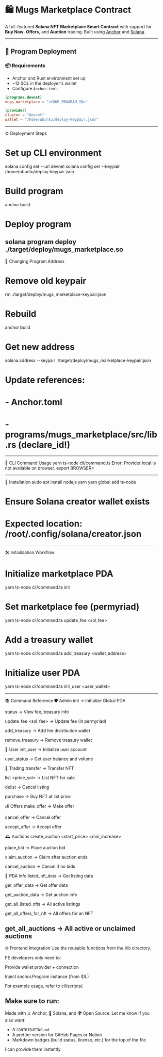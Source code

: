 # 🛍️ Mugs Marketplace Contract

A full-featured **Solana NFT Marketplace Smart Contract** with support for **Buy Now**, **Offers**, and **Auction** trading. Built using [Anchor](https://book.anchor-lang.com/) and [Solana](https://solana.com/).

---

## 🚀 Program Deployment

### 📦 Requirements

- Anchor and Rust environment set up
- ~12 SOL in the deployer's wallet
- Configure `Anchor.toml`:

```toml
[programs.devnet]
mugs_marketplace = "<YOUR_PROGRAM_ID>"

[provider]
cluster = "devnet"
wallet = "/home/ubuntu/deploy-keypair.json"
```
---
⚙️ Deployment Steps
# Set up CLI environment
solana config set --url devnet
solana config set --keypair /home/ubuntu/deploy-keypair.json

# Build program
anchor build

# Deploy program
solana program deploy ./target/deploy/mugs_marketplace.so
---
🔁 Changing Program Address
# Remove old keypair
rm ./target/deploy/mugs_marketplace-keypair.json

# Rebuild
anchor build

# Get new address
solana address --keypair ./target/deploy/mugs_marketplace-keypair.json

# Update references:
# - Anchor.toml
# - programs/mugs_marketplace/src/lib.rs (declare_id!)

---
🧪 CLI Command Usage
yarn ts-node cli/command.ts <command>
Error: Provider local is not available on browser.
export BROWSER=

---
🔧 Installation
sudo apt install nodejs yarn
yarn global add ts-node

# Ensure Solana creator wallet exists
# Expected location: /root/.config/solana/creator.json

---
🛠 Initialization Workflow
# Initialize marketplace PDA
yarn ts-node cli/command.ts init

# Set marketplace fee (permyriad)
yarn ts-node cli/command.ts update_fee <sol_fee>

# Add a treasury wallet
yarn ts-node cli/command.ts add_treasury <wallet_address> <rate>

# Initialize user PDA
yarn ts-node cli/command.ts init_user <user_wallet>

---
📚 Command Reference
🛡 Admin
init → Initialize Global PDA

status → View fee, treasury info

update_fee <sol_fee> → Update fee (in permyriad)

add_treasury <wallet> <rate> → Add fee distribution wallet

remove_treasury <wallet> → Remove treasury wallet

👤 User
init_user <wallet> → Initialize user account

user_status <wallet> → Get user balance and volume

🔄 Trading
transfer <mint> <recipient> → Transfer NFT

list <mint> <price_sol> → List NFT for sale

delist <mint> → Cancel listing

purchase <mint> → Buy NFT at list price

💰 Offers
make_offer <mint> <price> → Make offer

cancel_offer <mint> → Cancel offer

accept_offer <mint> <buyer> → Accept offer

🕰️ Auctions
create_auction <mint> <start_price> <min_increase> <duration> <reserve>

place_bid <mint> <price> → Place auction bid

claim_auction <mint> → Claim after auction ends

cancel_auction <mint> → Cancel if no bids

🧾 PDA Info
listed_nft_data <mint> → Get listing data

get_offer_data <mint> <buyer> → Get offer data

get_auction_data <mint> → Get auction info

get_all_listed_nfts → All active listings

get_all_offers_for_nft <mint> → All offers for an NFT

get_all_auctions → All active or unclaimed auctions
---
🌐 Frontend Integration
Use the reusable functions from the /lib directory.

FE developers only need to:

Provide wallet provider + connection

Inject anchor.Program instance (from IDL)

For example usage, refer to cli/scripts/.

Make sure to run:
---
Made with ⚓ Anchor, 🧡 Solana, and 🌍 Open Source.
Let me know if you also want:
- A `CONTRIBUTING.md`
- A prettier version for GitHub Pages or Notion
- Markdown badges (build status, license, etc.) for the top of the file

I can provide them instantly.

